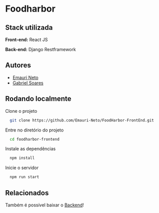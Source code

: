 
# Foodharbor



## Stack utilizada

**Front-end:** React JS

**Back-end:** Django Restframework


## Autores

- [Emauri Neto](https://github.com/Emauri-Neto)
- [Gabriel Soares](https://github.com/gabrielfsoares7)


## Rodando localmente

Clone o projeto

```bash
  git clone https://github.com/Emauri-Neto/FoodHarbor-FrontEnd.git
```

Entre no diretório do projeto

```bash
  cd foodharbor-frontend
```

Instale as dependências

```bash
  npm install
```

Inicie o servidor

```bash
  npm run start
```


## Relacionados

Também é possível baixar o [Backend](https://github.com/Emauri-Neto/FoodHarbor-BackEnd)!

